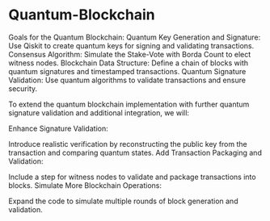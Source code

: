 # Quantum-Blockchain
Goals for the Quantum Blockchain:
Quantum Key Generation and Signature:
Use Qiskit to create quantum keys for signing and validating transactions.
Consensus Algorithm:
Simulate the Stake-Vote with Borda Count to elect witness nodes.
Blockchain Data Structure:
Define a chain of blocks with quantum signatures and timestamped transactions.
Quantum Signature Validation:
Use quantum algorithms to validate transactions and ensure security.

To extend the quantum blockchain implementation with further quantum signature validation and additional integration, we will:

Enhance Signature Validation:

Introduce realistic verification by reconstructing the public key from the transaction and comparing quantum states.
Add Transaction Packaging and Validation:

Include a step for witness nodes to validate and package transactions into blocks.
Simulate More Blockchain Operations:

Expand the code to simulate multiple rounds of block generation and validation.
